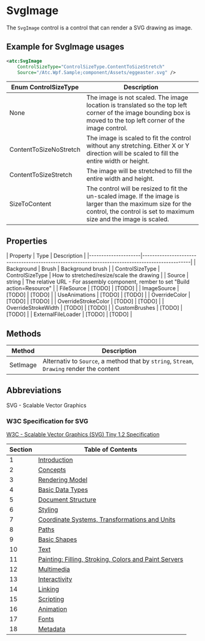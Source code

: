 # SvgImage

The `SvgImage` control is a control that can render a SVG drawing as image.

## Example for SvgImage usages

```xml
<atc:SvgImage
    ControlSizeType="ControlSizeType.ContentToSizeStretch"
    Source="/Atc.Wpf.Sample;component/Assets/eggeaster.svg" />
```

| Enum ControlSizeType   | Description |
|------------------------|-------------|
| None                   | The image is not scaled. The image location is translated so the top left corner of the image bounding box is moved to the top left corner of the image control. |
| ContentToSizeNoStretch | The image is scaled to fit the control without any stretching. Either X or Y direction will be scaled to fill the entire width or height. |
| ContentToSizeStretch   | The image will be stretched to fill the entire width and height. |
| SizeToContent          | The control will be resized to fit the un-scaled image. If the image is larger than the maximum size for the control, the control is set to maximum size and the image is scaled. |

## Properties

| Property            | Type        | Description                                                                       |
|---------------------|-------------------------------------------------------------------------------------------------|
| Background          | Brush       | Background brush                                                                  |
| ControlSizeType     | ControlSizeType | How to stretched/resize/scale the drawing                                     |
| Source              | string      | The relative URL - For assembly component, rember to set "Build action=Resource"  |
| FileSource          | [TODO]      | [TODO] |
| ImageSource         | [TODO]      | [TODO] |
| UseAnimations       | [TODO]      | [TODO] |
| OverrideColor       | [TODO]      | [TODO] |
| OverrideStrokeColor | [TODO]      | [TODO] |
| OverrideStrokeWidth | [TODO]      | [TODO] |
| CustomBrushes       | [TODO]      | [TODO] |
| ExternalFileLoader  | [TODO]      | [TODO] |

## Methods

| Method              | Description                                                                               |
|---------------------|-------------------------------------------------------------------------------------------|
| SetImage            | Alternativ to `Source`, a method that by `string`, `Stream`, `Drawing` render the content |

## Abbreviations

SVG - Scalable Vector Graphics

### W3C Specification for SVG

[W3C - Scalable Vector Graphics (SVG) Tiny 1.2 Specification](https://www.w3.org/TR/SVGTiny12)

| Section | Table of Contents |
| ------- | ----------------- |
| 1  | [Introduction](https://www.w3.org/TR/SVGTiny12/intro.html)
| 2  | [Concepts](https://www.w3.org/TR/SVGTiny12/concepts.html)
| 3  | [Rendering Model](https://www.w3.org/TR/SVGTiny12/render.html)
| 4  | [Basic Data Types](https://www.w3.org/TR/SVGTiny12/types.html)
| 5  | [Document Structure](https://www.w3.org/TR/SVGTiny12/struct.html)
| 6  | [Styling](https://www.w3.org/TR/SVGTiny12/styling.html)
| 7  | [Coordinate Systems, Transformations and Units](https://www.w3.org/TR/SVGTiny12/coords.html)
| 8  | [Paths](http://www.w3.org/TR/SVGTiny12/paths.html)
| 9  | [Basic Shapes](http://www.w3.org/TR/SVGTiny12/shapes.html)
| 10 | [Text](https://www.w3.org/TR/SVGTiny12/text.html)
| 11 | [Painting: Filling, Stroking, Colors and Paint Servers](https://www.w3.org/TR/SVGTiny12/painting.html)
| 12 | [Multimedia](https://www.w3.org/TR/SVGTiny12/multimedia.html)
| 13 | [Interactivity](https://www.w3.org/TR/SVGTiny12/interact.html)
| 14 | [Linking](https://www.w3.org/TR/SVGTiny12/linking.html)
| 15 | [Scripting](https://www.w3.org/TR/SVGTiny12/script.html)
| 16 | [Animation](https://www.w3.org/TR/SVGTiny12/animate.html)
| 17 | [Fonts](https://www.w3.org/TR/SVGTiny12/fonts.html)
| 18 | [Metadata](https://www.w3.org/TR/SVGTiny12/metadata.html)
